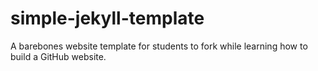# simple-jekyll-template
A barebones website template for students to fork while learning how to build a GitHub website. 
